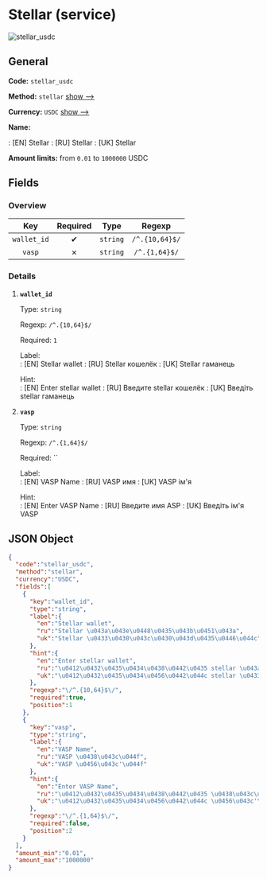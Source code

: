 
# Stellar (service) 
![stellar_usdc](https://static.openfintech.io/payout_methods/stellar_usdc/logo.svg?w=400&c=v0.59.26#w24)  

## General 
 
**Code:** `stellar_usdc` 
 
**Method:** `stellar` [show -->](/payout-methods/stellar/) 
 
**Currency:** `USDC` [show -->](/currencies/USDC/) 
 
**Name:** 
 
:	[EN] Stellar 
:	[RU] Stellar 
:	[UK] Stellar 
 
**Amount limits:** from `0.01` to `1000000` USDC 

## Fields 

### Overview 

|Key|Required|Type|Regexp| 
|:---:|:---:|:---:|:---:| 
|`wallet_id`|✔|`string`|`/^.{10,64}$/`| 
|`vasp`|✗|`string`|`/^.{1,64}$/`| 
 

### Details 
 
1. **`wallet_id`** 
 
	Type: `string` 
 
	Regexp: `/^.{10,64}$/` 
 
	Required: `1` 
 
	Label:  
	: [EN] Stellar wallet 
	: [RU] Stellar кошелёк 
	: [UK] Stellar гаманець 
 
	Hint:  
	: [EN] Enter stellar wallet 
	: [RU] Введите stellar кошелёк 
	: [UK] Введіть stellar гаманець 
 
2. **`vasp`** 
 
	Type: `string` 
 
	Regexp: `/^.{1,64}$/` 
 
	Required: `` 
 
	Label:  
	: [EN] VASP Name 
	: [RU] VASP имя 
	: [UK] VASP ім'я 
 
	Hint:  
	: [EN] Enter VASP Name 
	: [RU] Введите имя ASP 
	: [UK] Введіть ім'я VASP 
 

## JSON Object 

```json
{
  "code":"stellar_usdc",
  "method":"stellar",
  "currency":"USDC",
  "fields":[
    {
      "key":"wallet_id",
      "type":"string",
      "label":{
        "en":"Stellar wallet",
        "ru":"Stellar \u043a\u043e\u0448\u0435\u043b\u0451\u043a",
        "uk":"Stellar \u0433\u0430\u043c\u0430\u043d\u0435\u0446\u044c"
      },
      "hint":{
        "en":"Enter stellar wallet",
        "ru":"\u0412\u0432\u0435\u0434\u0438\u0442\u0435 stellar \u043a\u043e\u0448\u0435\u043b\u0451\u043a",
        "uk":"\u0412\u0432\u0435\u0434\u0456\u0442\u044c stellar \u0433\u0430\u043c\u0430\u043d\u0435\u0446\u044c"
      },
      "regexp":"\/^.{10,64}$\/",
      "required":true,
      "position":1
    },
    {
      "key":"vasp",
      "type":"string",
      "label":{
        "en":"VASP Name",
        "ru":"VASP \u0438\u043c\u044f",
        "uk":"VASP \u0456\u043c'\u044f"
      },
      "hint":{
        "en":"Enter VASP Name",
        "ru":"\u0412\u0432\u0435\u0434\u0438\u0442\u0435 \u0438\u043c\u044f ASP",
        "uk":"\u0412\u0432\u0435\u0434\u0456\u0442\u044c \u0456\u043c'\u044f VASP"
      },
      "regexp":"\/^.{1,64}$\/",
      "required":false,
      "position":2
    }
  ],
  "amount_min":"0.01",
  "amount_max":"1000000"
}
```  
